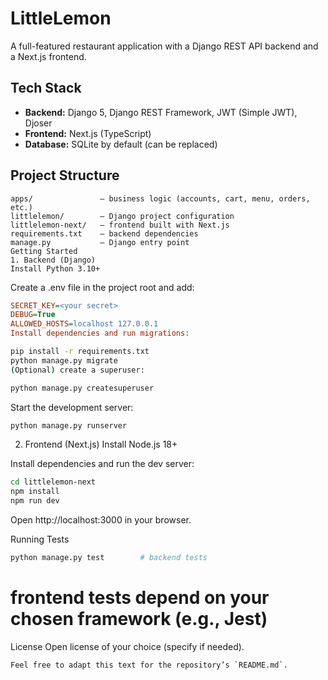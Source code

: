 # LittleLemon

A full-featured restaurant application with a Django REST API backend and a Next.js frontend.

## Tech Stack

- **Backend:** Django 5, Django REST Framework, JWT (Simple JWT), Djoser  
- **Frontend:** Next.js (TypeScript)  
- **Database:** SQLite by default (can be replaced)  

## Project Structure

```text
apps/               – business logic (accounts, cart, menu, orders, etc.)
littlelemon/        – Django project configuration
littlelemon-next/   – frontend built with Next.js
requirements.txt    – backend dependencies
manage.py           – Django entry point
Getting Started
1. Backend (Django)
Install Python 3.10+
```
Create a .env file in the project root and add:

```ini
SECRET_KEY=<your secret>
DEBUG=True
ALLOWED_HOSTS=localhost 127.0.0.1
Install dependencies and run migrations:
```
```bash
pip install -r requirements.txt
python manage.py migrate
(Optional) create a superuser:
```
```bash
python manage.py createsuperuser
```
Start the development server:
```bash
python manage.py runserver
```
2. Frontend (Next.js)
Install Node.js 18+

Install dependencies and run the dev server:

```bash
cd littlelemon-next
npm install
npm run dev
```
Open http://localhost:3000 in your browser.

Running Tests
```bash
python manage.py test        # backend tests
```
# frontend tests depend on your chosen framework (e.g., Jest)
License
Open license of your choice (specify if needed).

```arduino
Feel free to adapt this text for the repository’s `README.md`.
```